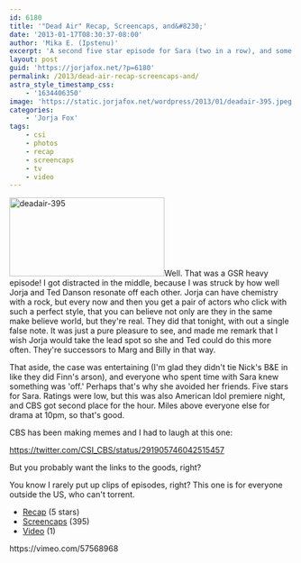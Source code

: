 ```yaml
---
id: 6180
title: '"Dead Air" Recap, Screencaps, and&#8230;'
date: '2013-01-17T08:30:37-08:00'
author: 'Mika E. (Ipstenu)'
excerpt: 'A second five star episode for Sara (two in a row), and some setup for "Forget Me Not." How nice!'
layout: post
guid: 'https://jorjafox.net/?p=6180'
permalink: /2013/dead-air-recap-screencaps-and/
astra_style_timestamp_css:
    - '1634406350'
image: 'https://static.jorjafox.net/wordpress/2013/01/deadair-395.jpeg'
categories:
    - 'Jorja Fox'
tags:
    - csi
    - photos
    - recap
    - screencaps
    - tv
    - video
---
```


<a href="//static.jorjafox.net/wordpress/2013/01/deadair-395.jpeg"><img class="alignleft size-thumbnail wp-image-6183" alt="deadair-395" src="//static.jorjafox.net/wordpress/2013/01/deadair-395.jpeg" width="275" height="140" /></a>Well. That was a GSR heavy episode! I got distracted in the middle, because I was struck by how well Jorja and Ted Danson resonate off each other. Jorja can have chemistry with a rock, but every now and then you get a pair of actors who click with such a perfect style, that you can believe not only are they in the same make believe world, but they're real. They did that tonight, with out a single false note. It was just a pure pleasure to see, and made me remark that I wish Jorja would take the lead spot so she and Ted could do this more often. They're successors to Marg and Billy in that way.

That aside, the case was entertaining (I'm glad they didn't tie Nick's B&amp;E in like they did Finn's arson), and everyone who spent time with Sara knew something was 'off.' Perhaps that's why she avoided her friends. Five stars for Sara. Ratings were low, but this was also American Idol premiere night, and CBS got second place for the hour. Miles above everyone else for drama at 10pm, so that's good.

CBS has been making memes and I had to laugh at this one:

https://twitter.com/CSI_CBS/status/291905746042515457

But you probably want the links to the goods, right?

You know I rarely put up clips of episodes, right? This one is for everyone outside the US, who can't torrent.
<ul>
	<li><a href="https://jorjafox.net/wiki/Dead_Air">Recap</a> (5 stars)</li>
	<li><a href="https://jorjafox.net/gallery/tv/csi/season13/11deadair">Screencaps</a> (395)</li>
	<li><a href="https://vimeo.com/57568968">Video</a> (1)</li>
</ul>
https://vimeo.com/57568968
